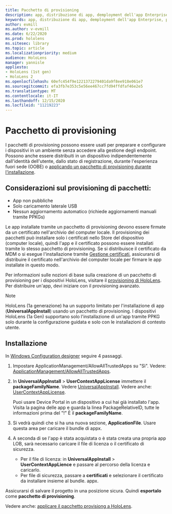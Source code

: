 ```yaml
---
title: Pacchetto di provisioning
description: app, distribuzione di app, demployment dell'app Enterprise, provisioning
keywords: app, distribuzione di app, demployment dell'app Enterprise, provisioning
author: evmill
ms.author: v-evmill
ms.date: 6/22/2020
ms.prod: hololens
ms.sitesec: library
ms.topic: article
ms.localizationpriority: medium
audience: HoloLens
manager: yannisle
appliesto:
- HoloLens (1st gen)
- HoloLens 2
ms.openlocfilehash: 60efc454f9e1221372279401da9f8ee918e061e7
ms.sourcegitcommit: efa3fb7e353c5e56ee467cc7fd94ffdfaf46e2e5
ms.translationtype: MT
ms.contentlocale: it-IT
ms.lasthandoff: 12/15/2020
ms.locfileid: "11219223"
---
```

# Pacchetto di provisioning

I pacchetti di provisioning possono essere usati per preparare e configurare i dispositivi in un ambiente senza accedere alla gestione degli endpoint. Possono anche essere distribuiti in un dispositivo indipendentemente dall'identità dell'utente, dallo stato di registrazione, durante l'esperienza fuori sede (OOBE) o [applicando un pacchetto di provisioning durante l'installazione](https://docs.microsoft.com/hololens/hololens-provisioning##apply-a-provisioning-package-to-hololens-during-setup).

## Considerazioni sul provisioning di pacchetti:
* App non pubbliche
* Solo caricamento laterale USB
* Nessun aggiornamento automatico (richiede aggiornamenti manuali tramite PPKGs)

Le app installate tramite un pacchetto di provisioning devono essere firmate da un certificato nell'archivio del computer locale. Il provisioning dei pacchetti può installare solo i certificati nello Store del dispositivo (computer locale), quindi l'app e il certificato possono essere installati tramite lo stesso pacchetto di provisioning. Se si distribuisce il certificato da MDM o si esegue l'installazione tramite [Gestione certificati](certificate-manager.md), assicurarsi di distribuire il certificato nell'archivio del computer locale per firmare le app installate in questo modo.

Per informazioni sulle nozioni di base sulla creazione di un pacchetto di provisioning per i dispositivi HoloLens, visitare il [provisioning di HoloLens](https://docs.microsoft.com/hololens/hololens-provisioning). Per distribuire un'app, devi iniziare con il provisioning avanzato.

> [!NOTE]
> HoloLens (1a generazione) ha un supporto limitato per l'installazione di app (**UniversalAppInstall**) usando un pacchetto di provisioning. I dispositivi HoloLens (1a Gen) supportano solo l'installazione di un'app tramite PPKG solo durante la configurazione guidata e solo con le installazioni di contesto utente.

## Installazione

In [Windows Configuration designer](https://www.microsoft.com/store/productId/9NBLGGH4TX22) seguire 4 passaggi.

1. Impostare ApplicationManagement/AllowAllTrustedApps su "Sì". Vedere: [ApplicationManagement/AllowAllTrustedApps](https://docs.microsoft.com/windows/client-management/mdm/policy-csp-applicationmanagement#applicationmanagement-allowalltrustedapps).

2. In **UniversalAppInstall**  >  **UserContextAppLicense** immettere il **packageFamilyName**. Vedere [UniversalAppInstall](https://docs.microsoft.com/windows/configuration/wcd/wcd-universalappinstall). Vedere anche: [UserContextAppLicense](https://docs.microsoft.com/windows/configuration/wcd/wcd-universalappinstall#usercontextapplicense).

   Puoi usare Device Portal in un dispositivo a cui hai già installato l'app. Visita la pagina delle app e guarda la linea PackageRelativeID, tutte le informazioni prima del "!" È il **packageFamilyName**.
    
3. Si vedrà quindi che si ha una nuova sezione, **ApplicationFile**. Usare questa area per caricare il bundle di appx.

4. A seconda di se l'app è stata acquistata o è stata creata una propria app LOB, sarà necessario caricare il file di licenza o il certificato di sicurezza.

    - Per il file di licenza: in **UniversalAppInstall**  >  **UserContextAppLience** e passare al percorso della licenza e caricarlo. 
    - Per file di sicurezza, passare a **certificati** e selezionare il certificato da installare insieme al bundle. appx.

Assicurarsi di salvare il progetto in una posizione sicura. Quindi **esportalo** come **pacchetto di provisioning**.  
    
Vedere anche: [applicare il pacchetto provisiong a HoloLens](https://docs.microsoft.com/hololens/hololens-provisioning#apply-a-provisioning-package-to-hololens-during-setup).
